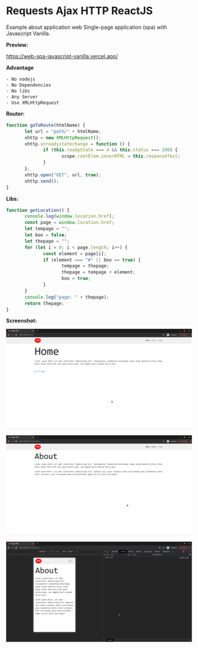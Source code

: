 # Requests Ajax HTTP ReactJS

Example about application web Single-page application (spa) with Javascript Vanilla.

**Preview:**

https://web-spa-javascript-vanilla.vercel.app/

**Advantage**

```
- No nodejs
- No Dependencies
- No libs
- Any Server
- Use XMLHttpRequest
```

**Router:**

```javascript
function goToRoute(htmlName) {
       let url = "path/" + htmlName;
       xhttp = new XMLHttpRequest();
       xhttp.onreadystatechange = function () {
              if (this.readyState === 4 && this.status === 200) {
                     scope.rootElem.innerHTML = this.responseText;
              }
       };
       xhttp.open("GET", url, true);
       xhttp.send();
}
```

**Libs:**

```javascript
function getLocation() {
       console.log(window.location.href);
       const page = window.location.href;
       let tempage = "";
       let boo = false;
       let thepage = "";
       for (let i = 0; i < page.length; i++) {
              const element = page[i];
              if (element === "#" || boo == true) {
                     tempage = thepage;
                     thepage = tempage + element;
                     boo = true;
              }
       }
       console.log("page: " + thepage);
       return thepage;
}
```

**Screenshot:**

![Image](https://github.com/BrunoBeltreGuzman/web-spa-javascript-vanilla/blob/master/screenshot/Captura%20de%20pantalla_2021-03-21_10-35-24.png)

![Image](https://github.com/BrunoBeltreGuzman/web-spa-javascript-vanilla/blob/master/screenshot/Captura%20de%20pantalla_2021-03-21_10-35-53.png)

![Image](https://github.com/BrunoBeltreGuzman/web-spa-javascript-vanilla/blob/master/screenshot/Captura%20de%20pantalla_2021-03-21_10-36-11.png)
